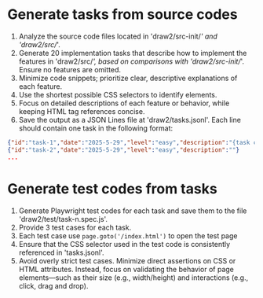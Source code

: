 # Generate tasks from source codes

1. Analyze the source code files located in 'draw2/src-init/*' and 'draw2/src/*'.
2. Generate 20 implementation tasks that describe how to implement the features in 'draw2/src/*', based on comparisons with 'draw2/src-init/*'. Ensure no features are omitted.
3. Minimize code snippets; prioritize clear, descriptive explanations of each feature.
4. Use the shortest possible CSS selectors to identify elements.
5. Focus on detailed descriptions of each feature or behavior, while keeping HTML tag references concise.
6. Save the output as a JSON Lines file at 'draw2/tasks.jsonl'. Each line should contain one task in the following format:

```json
{"id":"task-1","date":"2025-5-29","level":"easy","description":"{task content generated by LLM}"}
{"id":"task-2","date":"2025-5-29","level":"easy","description":""}
...
```

# Generate test codes from tasks

1. Generate Playwright test codes for each task and save them to the file 'draw2/test/task-n.spec.js'.
1. Provide 3 test cases for each task.
1. Each test case use `page.goto('/index.html')` to open the test page
1. Ensure that the CSS selector used in the test code is consistently referenced in 'tasks.jsonl'.
1. Avoid overly strict test cases. Minimize direct assertions on CSS or HTML attributes. Instead, focus on validating the behavior of page elements—such as their size (e.g., width/height) and interactions (e.g., click, drag and drop).
